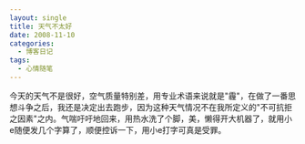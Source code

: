 ```yaml
---
layout: single
title: 天气不太好
date: 2008-11-10
categories:
  - 博客日记
tags:
  - 心情随笔
---
```


今天的天气不是很好，空气质量特别差，用专业术语来说就是\"霾\"，在做了一番思想斗争之后，我还是决定出去跑步，因为这种天气情况不在我所定义的\"不可抗拒之因素\"之内。气喘吁吁地回来，用热水洗了个脚，美，懒得开大机器了，就用小e随便发几个字算了，顺便控诉一下，用小e打字可真是受罪。
